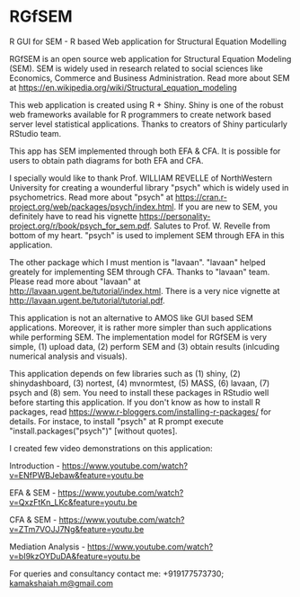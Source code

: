 # RGfSEM
R GUI for SEM - R based Web application for Structural Equation Modelling 

RGfSEM is an open source web application for Structural Equation Modeling (SEM). SEM is widely used in research related to social sciences like Economics, Commerce and Business Administration. Read more about SEM at https://en.wikipedia.org/wiki/Structural_equation_modeling

This web application is created using R + Shiny. Shiny is one of the robust web frameworks available for R programmers to create network based server level statistical applications. Thanks to creators of Shiny particularly RStudio team. 

This app has SEM implemented through both EFA & CFA. It is possible for users to obtain path diagrams for both EFA and CFA. 

I specially would like to thank Prof. WILLIAM REVELLE of NorthWestern University for creating a wounderful library "psych" which is widely used in psychometrics. Read more about "psych" at https://cran.r-project.org/web/packages/psych/index.html. If you are new to SEM, you definitely have to read his vignette https://personality-project.org/r/book/psych_for_sem.pdf. Salutes to Prof. W. Revelle from bottom of my heart. "psych" is used to implement SEM through EFA in this application. 

The other package which I must mention is "lavaan". "lavaan" helped greately for implementing SEM through CFA. Thanks to "lavaan" team. Please read more about "lavaan" at http://lavaan.ugent.be/tutorial/index.html. There is a very nice vignette at http://lavaan.ugent.be/tutorial/tutorial.pdf. 

This application is not an alternative to AMOS like GUI based SEM applications. Moreover, it is rather more simpler than such applications while performing SEM. The implementation model for RGfSEM is very simple, (1) upload data, (2) perform SEM and (3) obtain results (inlcuding numerical analysis and visuals). 

This application depends on few libraries such as (1) shiny, (2) shinydashboard, (3) nortest, (4) mvnormtest, (5) MASS, (6)   lavaan, (7) psych and (8) sem. You need to install these packages in RStudio well before starting this application. If you don't know as how to install R packages, read https://www.r-bloggers.com/installing-r-packages/ for details. For instace, to install "psych" at R prompt execute "install.packages("psych")" [without quotes]. 

I created few video demonstrations on this application: 

Introduction - https://www.youtube.com/watch?v=ENfPWBJebaw&feature=youtu.be

EFA & SEM - https://www.youtube.com/watch?v=QxzFtKn_LKc&feature=youtu.be

CFA & SEM - https://www.youtube.com/watch?v=ZTm7VOJJ7Ng&feature=youtu.be

Mediation Analysis - https://www.youtube.com/watch?v=bI9kzOYDuDA&feature=youtu.be

For queries and consultancy contact me: +919177573730; kamakshaiah.m@gmail.com
